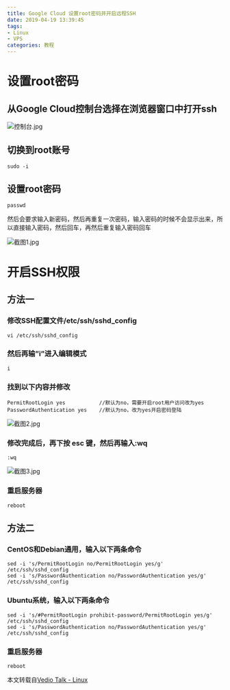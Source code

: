 ```yaml
---
title: Google Cloud 设置root密码并开启远程SSH
date: 2019-04-19 13:39:45
tags: 
- Linux
- VPS
categories: 教程
---
```



# 设置root密码
## 从Google Cloud控制台选择在浏览器窗口中打开ssh
![控制台.jpg](https://i.loli.net/2019/04/28/5cc50fa42f3c9.jpg)

## 切换到root账号
```shell
sudo -i
```
<!-- more -->
## 设置root密码
```shell
passwd
```
然后会要求输入新密码，然后再重复一次密码，输入密码的时候不会显示出来，所以直接输入密码，然后回车，再然后重复输入密码回车

![截图1.jpg](https://i.loli.net/2019/04/28/5cc51077c77f3.jpg)

# 开启SSH权限
## 方法一
### 修改SSH配置文件/etc/ssh/sshd_config
```shell
vi /etc/ssh/sshd_config
```
### 然后再输”i”进入编辑模式
```shell
i
```
### 找到以下内容并修改
```shell
PermitRootLogin yes           //默认为no，需要开启root用户访问改为yes
PasswordAuthentication yes    //默认为no，改为yes开启密码登陆
```
![截图2.jpg](https://i.loli.net/2019/04/28/5cc510779ac88.jpg)
### 修改完成后，再下按 esc 键，然后再输入:wq
```shell
:wq
```
![截图3.jpg](https://i.loli.net/2019/04/28/5cc51077ac879.jpg)
### 重启服务器
```shell
reboot
```

## 方法二
### CentOS和Debian通用，输入以下两条命令
```shell
sed -i 's/PermitRootLogin no/PermitRootLogin yes/g' /etc/ssh/sshd_config
sed -i 's/PasswordAuthentication no/PasswordAuthentication yes/g' /etc/ssh/sshd_config
```
### Ubuntu系统，输入以下两条命令
```shell
sed -i 's/#PermitRootLogin prohibit-password/PermitRootLogin yes/g' /etc/ssh/sshd_config
sed -i 's/PasswordAuthentication no/PasswordAuthentication yes/g' /etc/ssh/sshd_config
```
### 重启服务器
```shell
reboot
```


本文转载自[Vedio Talk - Linux](https://www.vediotalk.com/?p=606)